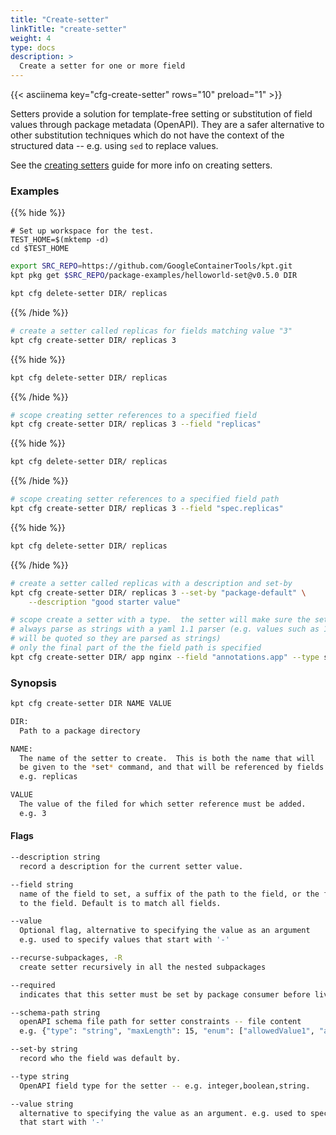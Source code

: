 ```yaml
---
title: "Create-setter"
linkTitle: "create-setter"
weight: 4
type: docs
description: >
  Create a setter for one or more field
---
```


<!--mdtogo:Short
    Create a setter for one or more field
-->

{{< asciinema key="cfg-create-setter" rows="10" preload="1" >}}

Setters provide a solution for template-free setting or substitution of field
values through package metadata (OpenAPI). They are a safer alternative to
other substitution techniques which do not have the context of the
structured data -- e.g. using `sed` to replace values.

See the [creating setters] guide for more info on creating setters.

### Examples

{{% hide %}}

<!-- @makeWorkplace @verifyExamples-->
```
# Set up workspace for the test.
TEST_HOME=$(mktemp -d)
cd $TEST_HOME
```

<!-- @fetchPackage @verifyExamples-->
```sh
export SRC_REPO=https://github.com/GoogleContainerTools/kpt.git
kpt pkg get $SRC_REPO/package-examples/helloworld-set@v0.5.0 DIR
```

<!-- @cfgCreateSetter @verifyExamples-->
```sh
kpt cfg delete-setter DIR/ replicas
```

{{% /hide %}}

<!--mdtogo:Examples-->

<!-- @cfgCreateSetter @verifyExamples-->
```sh
# create a setter called replicas for fields matching value "3"
kpt cfg create-setter DIR/ replicas 3
```

{{% hide %}}

<!-- @cfgCreateSetter @verifyExamples-->
```sh
kpt cfg delete-setter DIR/ replicas
```

{{% /hide %}}

<!-- @cfgCreateSetter @verifyExamples-->
```sh
# scope creating setter references to a specified field
kpt cfg create-setter DIR/ replicas 3 --field "replicas"
```

{{% hide %}}

<!-- @cfgCreateSetter @verifyExamples-->
```sh
kpt cfg delete-setter DIR/ replicas
```

{{% /hide %}}

<!-- @cfgCreateSetter @verifyExamples-->
```sh
# scope creating setter references to a specified field path
kpt cfg create-setter DIR/ replicas 3 --field "spec.replicas"
```

{{% hide %}}

<!-- @cfgCreateSetter @verifyExamples-->
```sh
kpt cfg delete-setter DIR/ replicas
```

{{% /hide %}}

<!-- @cfgCreateSetter @verifyExamples-->
```sh
# create a setter called replicas with a description and set-by
kpt cfg create-setter DIR/ replicas 3 --set-by "package-default" \
    --description "good starter value"
```

<!-- @cfgCreateSetter @verifyExamples-->
```sh
# scope create a setter with a type.  the setter will make sure the set fields
# always parse as strings with a yaml 1.1 parser (e.g. values such as 1,on,true
# will be quoted so they are parsed as strings)
# only the final part of the the field path is specified
kpt cfg create-setter DIR/ app nginx --field "annotations.app" --type string
```

<!--mdtogo-->

### Synopsis

<!--mdtogo:Long-->

```sh
kpt cfg create-setter DIR NAME VALUE

DIR:
  Path to a package directory

NAME:
  The name of the setter to create.  This is both the name that will
  be given to the *set* command, and that will be referenced by fields.
  e.g. replicas

VALUE
  The value of the filed for which setter reference must be added.
  e.g. 3
```

<!--mdtogo-->

#### Flags

```sh
--description string
  record a description for the current setter value.

--field string
  name of the field to set, a suffix of the path to the field, or the full path
  to the field. Default is to match all fields.

--value
  Optional flag, alternative to specifying the value as an argument
  e.g. used to specify values that start with '-'

--recurse-subpackages, -R
  create setter recursively in all the nested subpackages

--required
  indicates that this setter must be set by package consumer before live apply/preview

--schema-path string
  openAPI schema file path for setter constraints -- file content
  e.g. {"type": "string", "maxLength": 15, "enum": ["allowedValue1", "allowedValue2"]}

--set-by string
  record who the field was default by.

--type string
  OpenAPI field type for the setter -- e.g. integer,boolean,string.

--value string
  alternative to specifying the value as an argument. e.g. used to specify values
  that start with '-'
```

[creating setters]: /guides/producer/setters/
